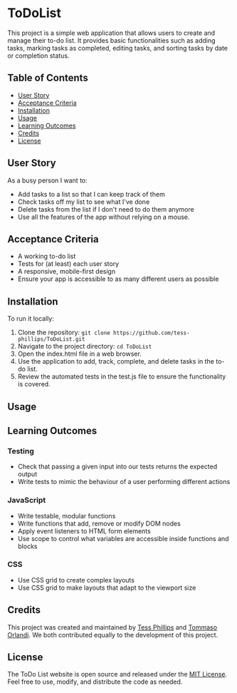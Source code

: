 # ToDoList

This project is a simple web application that allows users to create and manage their to-do list. It provides basic functionalities such as adding tasks, marking tasks as completed, editing tasks, and sorting tasks by date or completion status.

## Table of Contents

- [User Story](#user-story)
- [Acceptance Criteria](#criteria)
- [Installation](#installation)
- [Usage](#usage)
- [Learning Outcomes](#outcomes)
- [Credits](#credits)
- [License](#license)

## User Story <a name="user-story"></a>

As a busy person I want to:

- Add tasks to a list so that I can keep track of them
- Check tasks off my list to see what I've done
- Delete tasks from the list if I don't need to do them anymore
- Use all the features of the app without relying on a mouse.

## Acceptance Criteria <a name="criteria"></a>

- A working to-do list
- Tests for (at least) each user story
- A responsive, mobile-first design
- Ensure your app is accessible to as many different users as possible

## Installation <a name="installatoin"></a>

To run it locally:

1. Clone the repository: `git clone https://github.com/tess-phillips/ToDoList.git`
2. Navigate to the project directory: `cd ToDoList`
3. Open the index.html file in a web browser.
4. Use the application to add, track, complete, and delete tasks in the to-do list.
5. Review the automated tests in the test.js file to ensure the functionality is covered.

## Usage <a name="usage"></a>

## Learning Outcomes <a name="outcomes"></a>

### Testing

- Check that passing a given input into our tests returns the expected output
- Write tests to mimic the behaviour of a user performing different actions

### JavaScript

- Write testable, modular functions
- Write functions that add, remove or modify DOM nodes
- Apply event listeners to HTML form elements
- Use scope to control what variables are accessible inside functions and blocks

### CSS

- Use CSS grid to create complex layouts
- Use CSS grid to make layouts that adapt to the viewport size

## Credits <a name="credits"></a>

This project was created and maintained by [Tess Phillips](https://github.com/tess-phillips) and [Tommaso Orlandi](https://github.com/benante). We both contributed equally to the development of this project.
<a name=""></a>

## License <a name="license"></a>

The ToDo List website is open source and released under the [MIT License](https://mit-license.org/). Feel free to use, modify, and distribute the code as needed.
